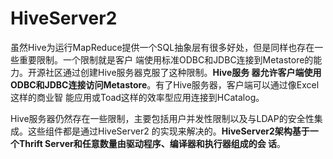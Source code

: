 HiveServer2
===================================================================================
虽然Hive为运行MapReduce提供一个SQL抽象层有很多好处，但是同样也存在一些重要限制。一个限制就是客户
端使用标准ODBC和JDBC连接到Metastore的能力。开源社区通过创建Hive服务器克服了这种限制。**Hive服务
器允许客户端使用ODBC和JDBC连接访问Metastore**。有了Hive服务器，客户端可以通过像Excel这样的商业智
能应用或Toad这样的效率型应用连接到HCatalog。

Hive服务器仍然存在一些限制，主要包括用户并发性限制以及与LDAP的安全性集成。这些组件都是通过HiveServer2
的实现来解决的。**HiveServer2架构基于一个Thrift Server和任意数量由驱动程序、编译器和执行器组成的会
话**。

